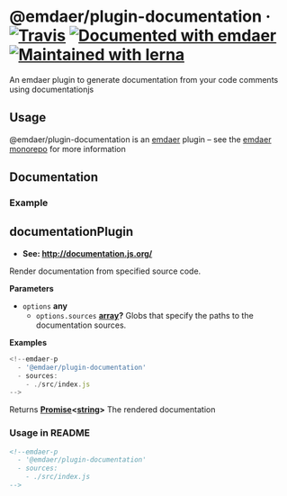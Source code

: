 <!--
  This file was generated by emdaer

  Its template can be found at .emdaer/README.emdaer.md
-->

<!--
  emdaerHash:ca56f2b8336e37af36f25ab7418475df
-->

<h1 id="-emdaer-plugin-documentation-travis-documented-with-emdaer-maintained-with-lerna">@emdaer/plugin-documentation · <a href="https://travis-ci.org/emdaer/emdaer/"><img src="https://img.shields.io/travis/emdaer/emdaer.svg?style=flat-square" alt="Travis"></a> <a href="https://github.com/emdaer/emdaer"><img src="https://img.shields.io/badge/📓-documented%20with%20emdaer-F06632.svg?style=flat-square" alt="Documented with emdaer"></a> <a href="https://lernajs.io/"><img src="https://img.shields.io/badge/🐉-maintained%20with%20lerna-cc00ff.svg?style=flat-square" alt="Maintained with lerna"></a></h1>
<p>An emdaer plugin to generate documentation from your code comments using documentationjs</p>
<h2 id="usage">Usage</h2>
<p>@emdaer/plugin-documentation is an <a href="https://github.com/emdaer/emdaer/">emdaer</a> plugin – see the <a href="https://github.com/emdaer/emdaer/">emdaer monorepo</a> for more information</p>
<h2 id="documentation">Documentation</h2>
<h3 id="example">Example</h3>
<!-- Generated by documentation.js. Update this documentation by updating the source code. -->
<h2 id="documentationplugin">documentationPlugin</h2>
<ul>
<li><strong>See: <a href="http://documentation.js.org/">http://documentation.js.org/</a></strong></li>
</ul>
<p>Render documentation from specified source code.</p>
<p><strong>Parameters</strong></p>
<ul>
<li><code>options</code> <strong>any</strong> <ul>
<li><code>options.sources</code> <strong><a href="https://developer.mozilla.org/en-US/docs/Web/JavaScript/Reference/Global_Objects/Array">array</a>?</strong> Globs that specify the paths to the documentation sources.</li>
</ul>
</li>
</ul>
<p><strong>Examples</strong></p>

```javascript
<!--emdaer-p
  - '@emdaer/plugin-documentation'
  - sources:
    - ./src/index.js
-->
```
<p>Returns <strong><a href="https://developer.mozilla.org/en-US/docs/Web/JavaScript/Reference/Global_Objects/Promise">Promise</a>&lt;<a href="https://developer.mozilla.org/en-US/docs/Web/JavaScript/Reference/Global_Objects/String">string</a>&gt;</strong> The rendered documentation</p>
<h3 id="usage-in-readme">Usage in README</h3>

```md
<!--emdaer-p
  - '@emdaer/plugin-documentation'
  - sources:
    - ./src/index.js
-->
```
